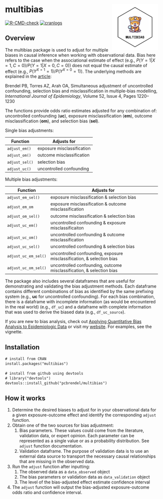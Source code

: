 # multibias <img src="man/figures/logo.png" align="right" />

<!-- badges: start -->
[![R-CMD-check](https://github.com/pcbrendel/multibias/actions/workflows/R-CMD-check.yaml/badge.svg)](https://github.com/pcbrendel/multibias/actions/workflows/R-CMD-check.yaml)
[![cranlogs](https://cranlogs.r-pkg.org/badges/multibias)](https://cran.r-project.org/package=multibias)
<!-- badges: end -->

## Overview

The multibias package is used to adjust for multiple biases in causal inference when working with observational data. Bias here refers to the case when the associational estimate of effect (e.g., $`P(Y=1|X=1,C=0) / P(Y=1|X=0,C=0)`$) does not equal the causal estimate of effect (e.g., $`P(Y^{X=1}=1) / P(Y^{X=0}=1)`$). The underlying methods are explained in the [article](https://doi.org/10.1093/ije/dyad001):

Brendel PB, Torres AZ, Arah OA, Simultaneous adjustment of uncontrolled confounding, selection bias and misclassification in multiple-bias modelling, *International Journal of Epidemiology*, Volume 52, Issue 4, Pages 1220–1230

The functions provide odds ratio estimates adjusted for any combination of: uncontrolled confounding (**uc**), exposure misclassification (**em**), outcome misclassification (**om**), and selection bias (**sel**).

Single bias adjustments:

| Function | Adjusts for |
| -------- | ----------- |
| `adjust_em()` | exposure misclassification |
| `adjust_om()` | outcome misclassification |
| `adjust_sel()` | selection bias |
| `adjust_uc()` | uncontrolled confounding |

Multiple bias adjustments:

| Function | Adjusts for |
| -------- | ----------- |
| `adjust_em_sel()` | exposure misclassification & selection bias |
| `adjust_em_om` | exposure misclassification & outcome misclassification |
| `adjust_om_sel()` | outcome misclassification & selection bias |
| `adjust_uc_em()` | uncontrolled confounding & exposure misclassificaiton |
| `adjust_uc_om()` | uncontrolled confounding & outcome misclassification |
| `adjust_uc_sel()` | uncontrolled confounding & selection bias |
| `adjust_uc_em_sel()` | uncontrolled confounding, exposure misclassification, & selection bias |
| `adjust_uc_om_sel()` | uncontrolled confounding, outcome misclassification, & selection bias |

The package also includes several dataframes that are useful for demonstrating and validating the bias adjustment methods. Each dataframe contains different combinations of bias as identified by the same prefixing system (e.g., **uc** for uncontrolled confounding). For each bias combination, there is a dataframe with incomplete information (as would be encountered in the real world) (e.g., `df_uc`) and a dataframe with complete information that was used to derive the biased data (e.g., `df_uc_source`).

If you are new to bias analysis, check out [Applying Quantitative Bias Analysis to Epidemiologic Data](https://link.springer.com/book/10.1007/978-0-387-87959-8) or visit my [website](https://www.paulbrendel.com). For examples, see the vignette.

## Installation

```{r, eval = FALSE}
# install from CRAN
install.packages("multibias")

# install from github using devtools
# library("devtools")
devtools::install_github("pcbrendel/multibias")
```

## How it works

1. Determine the desired biases to adjust for in your observational data for a given exposure-outcome effect and identify the corresponding `adjust` function.
2. Obtain one of the two sources for bias adjustment:
   1. Bias parameters. These values could come from the literature, validation data, or expert opinion. Each parameter can be represented as a single value or as a probability distribution. See `adjust` function documentation.
   2. Validation dataframe. The purpose of validation data is to use an external data source to transport the necessary causal relationships that are missing in the observed data.
3. Run the `adjust` function after inputting:
   1. The observed data as a `data_observed` object
   2. The bias parameters or validation data as `data_validation` object
   3. The level of the bias-adjusted effect estimate confidence interval
4. The `adjust` function will output the bias-adjusted exposure-outcome odds ratio and confidence interval.